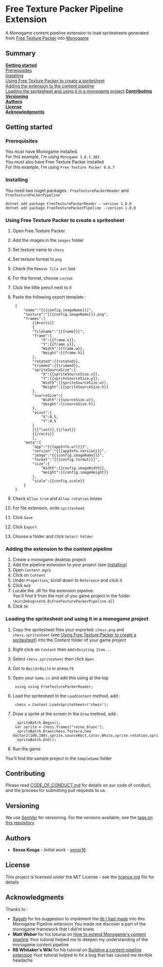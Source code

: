 # Free Texture Packer Pipeline Extension

A Monogame content pipeline extension to load spritesheets generated from [Free Texture Packer](https://free-tex-packer.com) into [Monogame](https://monogame.net)

<!-- *Read in another language : [English](Readme.md), [Français](Readme.fr.md)* -->

## Summary
**[Getting started](#getting-started)**  
[Prerequisites](#prerequisites)  
[Installing](#installing)  
[Using Free Texture Packer to create a spritesheet](#using-free-texture-packer-to-create-a-spritesheet)  
[Adding the extension to the content pipeline](#adding-the-extension-to-the-content-pipeline)  
[Loading the spritesheet and using it in a monogame project](#loading-the-spritesheet-and-using-it-in-a-monogame-project)
**[Contributing](#contributing)**  
**[Versioning](#versioning)**  
**[Authors](#authors)**  
**[License](#license)**  
**[Acknowledgments](#acknowledgments)**  

## Getting started 

### Prerequisites
You must have Monogame installed.  
For this example, I'm using `Monogame 3.8.1.303`  
You must also have Free Texture Packer installed  
For this example, I'm using `Free Texture Packer 0.6.7`  

### Installing
You need two nuget packages : `FreeTexturePackerReader` and `FreeTexturePackerPipeline`  

    dotnet add package FreeTexturePackerReader --version 1.0.0
    dotnet add package FreeTexturePackerPipeline --version 1.0.0

### Using Free Texture Packer to create a spritesheet
1. Open Free Texture Packer
2. Add the images in the `images` folder
3. Set texture name to `chess`
4. Set texture format to `png`
5. Check the `Remove file ext` box
7. For the format, choose `custom`
8. Click the little pencil next to it
9. Paste the following export template :

        {
            "name":"{{{config.imageName}}}",
            "texture":"{{{config.imageName}}}.png",
            "frames":[
                {{#rects}}
                {
                "filename":"{{{name}}}",
                "frame":{
                    "X":{{frame.x}},
                    "Y":{{frame.y}},
                    "Width":{{frame.w}},
                    "Height":{{frame.h}}
                },
                "rotated":{{rotated}},
                "trimmed":{{trimmed}},
                "spriteSourceSize":{
                    "X":{{spriteSourceSize.x}},
                    "Y":{{spriteSourceSize.y}},
                    "Width":{{spriteSourceSize.w}},
                    "Height":{{spriteSourceSize.h}}
                },
                "sourceSize":{
                    "Width":{{sourceSize.w}},
                    "Height":{{sourceSize.h}}
                },
                "pivot":{
                    "X":0.5,
                    "Y":0.5
                }        
                }{{^last}},{{/last}}
                {{/rects}}
                ],
            "meta":{
                "app":"{{{appInfo.url}}}",
                "version":"{{{appInfo.version}}}",
                "image":"{{{config.imageName}}}",
                "format":"{{{config.format}}}",
                "size":{
                    "Width":{{config.imageWidth}},
                    "Height":{{config.imageHeight}}
                },
                "scale":{{config.scale}}
            }
        }
10. Check `Allow trim` and `Allow rotation` boxes
11. For file extension, write `spritesheet`
12. Click `Save`
13. Click `Export`
14. Choose a folder and click `Select Folder`

### Adding the extension to the content pipeline
1. Create a monogame desktop project
2. Add the pipeline extension to your project (see [Installing](#installing))
3. Open `Content.mgcb`
4. Click on `Content`
5. Under `Properties`, scroll down to `Reference` and click it
6. Click `Add`
7. Locate the .dll for the extension pipeline.  
    You'll find it from the root of you game project in the folder `\bin\Debug\net6.0\FreeTexturePackerPipeline.dll`
8. Click `Ok`

### Loading the spritesheet and using it in a monogame project
1. Copy the spritesheet files your exported :`chess.png` and `chess.spritesheet` (see [Using Free Texture Packer to create a spritesheet](#using-free-texture-packer-to-create-a-spritesheet)) into the Content folder of your game project
2. Right click on `Content` then `Add`>`Existing Item...` 
3. Select `chess.spritesheet` then click `Open`
4. Got to `Build`>`Build` or press `F6`
5. Open your `Game.cs` and add this using at the top

        using using FreeTexturePackerReader;
6. Load the spritesheet
    In the `LoadContent` method, add : 

        chess = Content.Load<SpriteSheet>("chess");
7. Draw a sprite at the screen
    In the `Draw` method, add : 

        _spriteBatch.Begin();
        var sprite = chess.frames["reine_blanc"];
        _spriteBatch.Draw(chess.Texture,new Vector2(100,100),sprite.sourceRect,Color.White,sprite.rotation,sprite.origin,1,SpriteEffects.None,1);
        _spriteBatch.End();
8. Run the game

You'll find the sample project in the `SampleGame` folder

## Contributing

Please read [CODE_OF_CONDUCT.md](CODE_OF_CONDUCT.md) for details on our code of conduct, and the process for submitting pull requests to us.

## Versioning

We use [SemVer](http://semver.org/) for versioning. For the versions available, see the [tags on this repository](https://github.com/your/project/tags). 

## Authors

* **Sesso Kosga** - *Initial work* - [senor16](https://github.com/senor16)

## License

This project is licensed under the MIT License - see the [licence.md](licence.md) file for details

## Acknowledgments

Thanks to :
* [Ragath](https://github.com/Ragath) for his suggestion to implement the [lib I had made](https://github.com/senor16/Free-Texture-Packer-Loader) into this Monogame Pipeline extension
    You made me discover a part of the monogame framework that I did'nt knew.
* **Matt Weber** for his toturial on [How to extend Monogame's content pipeline](https://badecho.com/index.php/2022/08/17/extending-pipeline/)
    Your tutorial helped me to deepen my understanding of the monogame content pipeline
* **RB Whitaker's Wiki** for his tutorial on [Building a content pipeline extension](https://rbwhitaker.com/tutorials/xna/content-pipeline/extending/part-1/)
    Your tutorial helped to fix a bug that has caused me terrible headache
